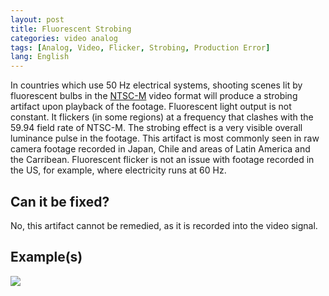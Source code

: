 ```yaml
---
layout: post
title: Fluorescent Strobing
categories: video analog
tags: [Analog, Video, Flicker, Strobing, Production Error]
lang: English
---
```


In countries which use 50 Hz electrical systems, shooting scenes lit by fluorescent bulbs in the [NTSC-M](http://en.wikipedia.org/wiki/NTSC#NTSC-M) video format will produce a strobing artifact upon playback of the footage. Fluorescent light output is not constant. It flickers (in some regions) at a frequency that clashes with the 59.94 field rate of NTSC-M. The strobing effect is a very visible overall luminance pulse in the footage. This artifact is most commonly seen in raw camera footage recorded in Japan, Chile and areas of Latin America and the Carribean. Fluorescent flicker is not an issue with footage recorded in the US, for example, where electricity runs at 60 Hz.

## Can it be fixed?

No, this artifact cannot be remedied, as it is recorded into the video signal.

## Example(s)

<img src="{{ site.baseurl }}/images/Fluorescent_Strobing_Flat.jpg">